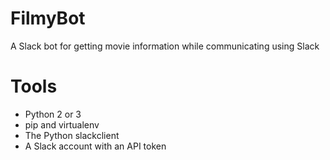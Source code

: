 # FilmyBot
A Slack bot for getting movie information while communicating using Slack

# Tools
- Python 2 or 3
- pip and virtualenv
- The Python slackclient 
- A Slack account with an API token


